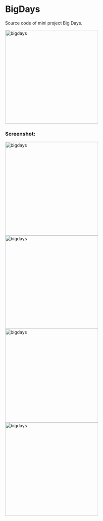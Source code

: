 # BigDays
Source code of mini project Big Days.

<img src="https://www.f2td.com/wp-content/uploads/2018/07/bigdays.jpg" width = "300" alt="bigdays" />

### Screenshot:

<img src="https://www.f2td.com/wp-content/uploads/bigdays1.jpg" width = "300" alt="bigdays" /><img src="https://www.f2td.com/wp-content/uploads/bigdays2.jpg" width = "300" alt="bigdays" /><img src="https://www.f2td.com/wp-content/uploads/bigdays3.jpg" width = "300" alt="bigdays" /><img src="https://www.f2td.com/wp-content/uploads/bigdays4.jpg" width = "300" alt="bigdays" />
